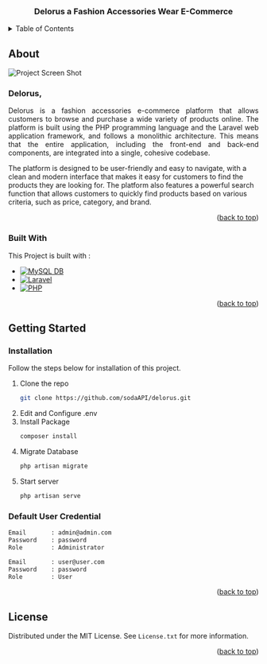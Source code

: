 <a name="readme-top"></a>

<!-- LOGO -->
<br />

  <h3 align="center">Delorus a Fashion Accessories Wear E-Commerce</h3>

<!-- TABLE OF CONTENTS -->
<details>
  <summary>Table of Contents</summary>
  <ol>
    <li>
      <a href="#about-the-project">About The Project</a>
      <ul>
        <li><a href="#built-with">Built With</a></li>
      </ul>
    </li>
    <li>
      <a href="#getting-started">Getting Started</a>
      <ul>
        <li><a href="#installation">Installation</a></li>
      </ul>
    </li>
    <li><a href="#license">License</a></li>
  </ol>
</details>

<!-- ABOUT THE PROJECT -->
## About

![Project Screen Shot][example-screenshot]

<div>
<h3>Delorus,</h3>
<p align="justify">Delorus is a fashion accessories e-commerce platform that allows customers to browse and purchase a wide variety of products online. The platform is built using the PHP programming language and the Laravel web application framework, and follows a monolithic architecture. This means that the entire application, including the front-end and back-end components, are integrated into a single, cohesive codebase.

The platform is designed to be user-friendly and easy to navigate, with a clean and modern interface that makes it easy for customers to find the products they are looking for. The platform also features a powerful search function that allows customers to quickly find products based on various criteria, such as price, category, and brand.</p>
</div>

<p align="right">(<a href="#readme-top">back to top</a>)</p>

### Built With

This Project is built with :

* [![MySQL DB][MySQL]][MySQL-url]
* [![Laravel][Laravel]][Laravel-url]
* [![PHP][PHP]][PHP-url]

<p align="right">(<a href="#readme-top">back to top</a>)</p>

<!-- GETTING STARTED -->
## Getting Started

### Installation

Follow the steps below for installation of this project.

1. Clone the repo
   ```sh
   git clone https://github.com/sodaAPI/delorus.git
   ```
2. Edit and Configure .env 
3. Install Package
   ```sh
   composer install
   ```
4. Migrate Database
   ```sh
   php artisan migrate
   ```
5. Start server
   ```sh
   php artisan serve
   ```
   
### Default User Credential

```sh
Email       : admin@admin.com
Password    : password
Role        : Administrator
```

```sh
Email       : user@user.com
Password    : password
Role        : User
```

<p align="right">(<a href="#readme-top">back to top</a>)</p>

<!-- LICENSE -->
## License

Distributed under the MIT License. See `License.txt` for more information.

<p align="right">(<a href="#readme-top">back to top</a>)</p>

<!-- MARKDOWN LINKS & IMAGES -->
<!-- https://www.markdownguide.org/basic-syntax/#reference-style-links -->
[example-screenshot]: /frontend/public/Screenshot.png
[Laravel]: https://img.shields.io/badge/Laravel-20232A?style=for-the-badge&logo=laravel&logoColor=FF2D20
[PHP]: https://img.shields.io/badge/PHP-20232A?style=for-the-badge&logo=php&logoColor=777BB4
[MySQL]: https://img.shields.io/badge/MySQL-20232A?style=for-the-badge&logo=mysql&logoColor=4479A1
[MySQL-url]: https://www.mysql.com/
[PHP-url]: https://www.php.net/
[Laravel-url]: https://laravel.com/
